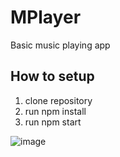 # MPlayer
Basic music playing app

## How to setup
1. clone repository
2. run npm install 
3. run npm start

![image](https://user-images.githubusercontent.com/88730475/174505719-0b437519-b071-4764-9d7c-cbf0e5e132d8.png)

